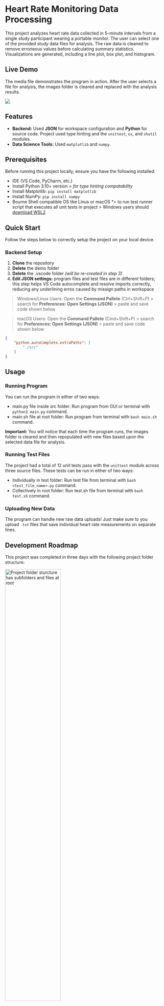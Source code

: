 # Heart Rate Monitoring Data Processing

This project analyzes heart rate data collected in 5-minute intervals from a single study participant wearing a portable monitor. The user can select one of the provided study data files for analysis. The raw data is cleaned to remove erroneous values before calculating summary statistics. Visualizations are generated, including a line plot, box plot, and histogram.

## Live Demo

The media file demonstrates the program in action. After the user selects a file for analysis, the images folder is cleared and replaced with the analysis results.

<img src="demo/full_demo.gif" />

## Features

* **Backend:** Used **JSON** for workspace configuration and **Python** for source code. Project used type hinting and the `unittest`, `os`, and `shutil` modules.
* **Data Science Tools:** Used `matplotlib` and `numpy`.

## Prerequisites

Before running this project locally, ensure you have the following installed:

* IDE (VS Code, PyCharm, etc.)
* Install Python 3.10+ version *> for type hinting compatability*
* Install Matplotlib: `pip install matplotlib`
* Install NumPy: `pip install numpy`
* Bourne Shell compatible OS like Linus or macOS *> to run test runner script that executes all unit tests in project > Windows users should [download WSL2](https://learn.microsoft.com/en-us/windows/wsl/install)

## Quick Start

Follow the steps below to correctly setup the project on your local device.

### Backend Setup

1. **Clone** the repository
2. **Delete** the demo folder
3. **Delete** the .vscode folder *(will be re-created in step 3)*
4. **Edit JSON settings:** program files and test files are in different folders; this step helps VS Code autocomplete and resolve imports correctly, reducing any underlining erros caused by missign paths in workspace

> Windows/Linux Users:
> Open the **Command Pallete** (Ctrl+Shift+P) > search for **Preferences: Open Settings (JSON)** > paste and save code shown below

> macOS Users:
> Open the **Command Pallete** (Cmd+Shift+P) > search for **Preferences: Open Settings (JSON)** > paste and save code shown below

```json
{
    "python.autoComplete.extraPaths": [
        "./src"
    ]
}
```

## Usage

### Running Program

You can run the program in either of two ways:
* main.py file inside src folder: Run program from GUI or terminal with `python3 main.py` command.
* main.sh file at root folder: Run program from terminal with `bash main.sh` command.

**Important:** You will notice that each time the program runs, the images folder is cleared and then repopulated with new files based upon the selected data file for analysis.

### Running Test Files

The project had a total of 12 unit tests pass with the `unittest` module across three source files. These tests can be run in either of two ways:
* Individually in test folder: Run test file from terminal with `bash <test_file_name>.py` command.
* Collectively in root folder: Run test.sh file from terminal with `bash test.sh` command.

### Uploading New Data

The program can handle new raw data uploads! Just make sure to you upload `.txt` files that save individual heart rate measurements on separate lines.

## Development Roadmap

This project was completed in three days with the following project folder structure:

<img src="demo/project_structure.PNG" alt="Project folder sturcture has subfolders and files at root" width="60%">

### Setbacks

This was my first time using Python to create visualizations. [Matplotlib documentation provided online examples](https://matplotlib.org/stable/index.html) that helped me know how to create line plots, box plots, and histograms.

### Successes

* **File Management:** Used `get_file_data.py` and `visualize.py` files to properly locate, create, read, update, and delete directories and files for project needs.
* **Unit Testing:** 12 tests written and passed for edge cases in 3 Python files.

### Improvements

The current project setup requires users to manually download and run it locally  in an IDE, wich limits the potential user base. Many users are not familiar with this process, making it difficult for a broader audience to use this project.

The next step to advance this project would be to develop a frontend component. A web app with features allowing users to upload files and make selections would be ideal. Additionally, the app could temporarily cache data to streamline the process.

## Results

Summary statistics for data files:

| File Name | Maximum HR | Average HR | Standard Deviation HR |
|-----------|------------|------------|-----------------------|
| phase0.txt| 93         | 64.59      | 8.53                  |
| phase1.txt| 110        | 87.30      | 9.90                  |
| phase2.txt| 117        | 85.18      | 13.38                 |
| phase3.txt| 99         | 60.65      | 11.00                 |

### Visualizations for `phase0.txt` file:

<img src="demo/phase0_visualizations.PNG" alt="Created line plot, box plot, and histogram for phase0.txt file" width="100%">

### Visualizations for `phase1.txt` file:

<img src="demo/phase1_visualizations.PNG" alt="Created line plot, box plot, and histogram for phase1.txt file" width="100%">

### Visualizations for `phase2.txt` file:

<img src="demo/phase2_visualizations.PNG" alt="Created line plot, box plot, and histogram for phase2.txt file" width="100%">

### Visualizations for `phase3.txt` file:

<img src="demo/phase3_visualizations.PNG" alt="Created line plot, box plot, and histogram for phase3.txt file" width="100%">

## Analysis

### Question 1

> Take a look at the file labeled `data/phase0.txt`. Why might we have missing values or values that state "NO DATA" in this dataset? While we are currently ignoring these values, what might be the risk of filtering these values out?

Erroneous data might be due to either problems with the portable monitoring device (e.g. lack of power) or noncompliance from the test subject (e.g. taking monitor off). The current project doesn't track how many values are filtered out from each data file analyzed. This makes it difficult to know the significance of the untracked erroneous data.

### Question 2

> During sleep, we expect maximum heart rate of a phase to be **lower** than the maximum heart rate of all other phases. Observe the visualizations and descriptive statistics that you've calculated. Using these findings, in which phase does sleep occur? Mention numerical details that back your findings.

**Phase 0** likely represents **sleep** activity. The 98 bpm maximum heart rate here was lower than all other periods.

### Question 3

> During exercise, we expect the maximum heart rate of a phase to be **higher** the maximum heart rate of all other phases. Observe the visualizations and descriptive statistics that you've calculated. Using these findings, in which phase(s) does exercise occur? Mention numerical details that back your findings.

**Phases 1 and 2** likely represent **exercise** activity. Data was recorded from an adult male. Only phases 1 and 2 had maximum heart rates of 110 bpm and 117 bpm, respectively, above this normal resting range of 60 to 100 bpm.

### Question 4

> During regular periods of awake activity, we expect the average heart rate of a phase to be relatively **lower** than the average heart rate of other phases, but we also expect standard deviation to be **higher**. In which phase do we notice this trend?

**Phase 3** likely represents **awake** activity. The 60.65 bpm average heart rate here was lower than all other periods. The standard deviation of 11 bpm was also the second highest.

## Credits and Contributing

[The Knowledge House](https://www.theknowledgehouse.org/) provided the project requirements and raw data for this project. Contributions are welcome! Feel free to submit a pull request to improve the project or opena  issue to report any problems.